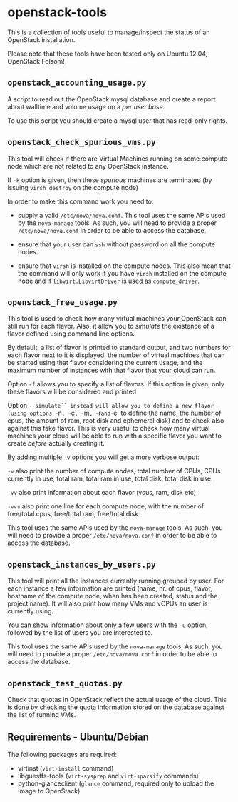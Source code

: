 openstack-tools
===============

This is a collection of tools useful to manage/inspect the status of
an OpenStack installation.

Please note that these tools have been tested only on Ubuntu 12.04,
OpenStack Folsom!

``openstack_accounting_usage.py``
---------------------------------

A script to read out the OpenStack mysql database and create a report
about walltime and volume usage on a *per user base*.

To use this script you should create a mysql user that has read-only
rights.

``openstack_check_spurious_vms.py``
-----------------------------------

This tool will check if there are Virtual Machines running on some
compute node which are not related to any OpenStack instance.

If `-k` option is given, then these *spurious* machines are terminated
(by issuing ``virsh destroy`` on the compute node)

In order to make this command work you need to:

* supply a valid ``/etc/nova/nova.conf``. This tool uses the same APIs
  used by the ``nova-manage`` tools. As such, you will need to provide
  a proper ``/etc/nova/nova.conf`` in order to be able to access the
  database.

* ensure that your user can `ssh` without password on all the compute
  nodes.

* ensure that `virsh` is installed on the compute nodes. This also
  mean that the command will only work if you have ``virsh`` installed
  on the compute node and if ``libvirt.LibvirtDriver`` is used as
  ``compute_driver``.


``openstack_free_usage.py``
---------------------------

This tool is used to check how many virtual machines your OpenStack
can still run for each flavor. Also, it allow you to *simulate* the
existence of a flavor defined using command line options.

By default, a list of flavor is printed to standard output, and two
numbers for each flavor next to it is displayed: the number of virtual
machines that can be started using that flavor considering the current
usage, and the maximum number of instances with that flavor that your
cloud can run.

Option `-f` allows you to specify a list of flavors. If this option is
given, only these flavors will be considered and printed

Option `--simulate`` instead will allow you to define a new flavor
(using options `-n`, `-c`, `-m`, `-r` and `-e` to define the name, the
number of cpus, the amount of ram, root disk and ephemeral disk) and
to check also against this fake flavor. This is very useful to check
how many virtual machines your cloud will be able to run with a
specific flavor you want to create *before* actually creating it.

By adding multiple `-v` options you will get a more verbose output:

``-v``
    also print the number of compute nodes, total number of CPUs, CPUs
    currently in use, total ram, total ram in use, total disk, total
    disk in use.
    
``-vv``
    also print information about each flavor (vcus, ram, disk etc)

``-vvv`` also print one line for each compute node, with the number of
    free/total cpus, free/total ram, free/total disk

This tool uses the same APIs used by the ``nova-manage`` tools. As
such, you will need to provide a proper ``/etc/nova/nova.conf`` in
order to be able to access the database.
  
``openstack_instances_by_users.py``
-----------------------------------

This tool will print all the instances currently running grouped by
user. For each instance a few information are printed (name, nr. of
cpus, flavor, hostname of the compute node, when has been created,
status and the project name). It will also print how many VMs and
vCPUs an user is currently using.

You can show information about only a few users with the `-u` option,
followed by the list of users you are interested to.

This tool uses the same APIs used by the ``nova-manage`` tools. As
such, you will need to provide a proper ``/etc/nova/nova.conf`` in
order to be able to access the database.

``openstack_test_quotas.py``
----------------------------

Check that quotas in OpenStack reflect the actual usage of the
cloud. This is done by checking the quota information stored on
the database against the list of running VMs.

Requirements - Ubuntu/Debian
----------------------------

The following packages are required:

* virtinst (``virt-install`` command)
* libguestfs-tools (``virt-sysprep`` and ``virt-sparsify`` commands)
* python-glanceclient (``glance`` command, required only to upload the
  image to OpenStack)
